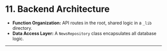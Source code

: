 # 11. Backend Architecture

*   **Function Organization:** API routes in the root, shared logic in a `_lib` directory.
*   **Data Access Layer:** A `NewsRepository` class encapsulates all database logic.

---
